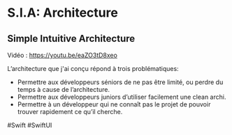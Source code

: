 # S.I.A: Architecture 
## Simple Intuitive Architecture

Vidéo : https://youtu.be/eaZO3tD8xeo 

L’architecture que j'ai conçu répond à trois problématiques:
- Permettre aux développeurs séniors de ne pas être limité, ou perdre du temps à cause de l’architecture.
- Permettre aux développeurs juniors d’utiliser facilement une clean archi.
- Permettre à un développeur qui ne connaît pas le projet de pouvoir trouver rapidement ce qu’il cherche.

#Swift #SwiftUI
